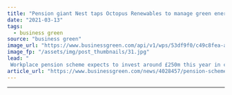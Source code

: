 ```yaml
---
title: "Pension giant Nest taps Octopus Renewables to manage green energy investments"
date: "2021-03-13"
tags: 
  - business green
source: "business green"
image_url: "https://www.businessgreen.com/api/v1/wps/53df9f0/c49c8fea-ad59-4fb3-9763-01f164407457/6/Wind-Farm-1-185x114.jpg"
image_fp: "/assets/img/post_thumbnails/31.jpg"
lead: "
 Workplace pension scheme expects to invest around £250m this year in clean energy on behalf of its members ..."
article_url: "https://www.businessgreen.com/news/4028457/pension-scheme-nest-taps-octopus-renewables-manage-green-energy-investments"
---
```


---
